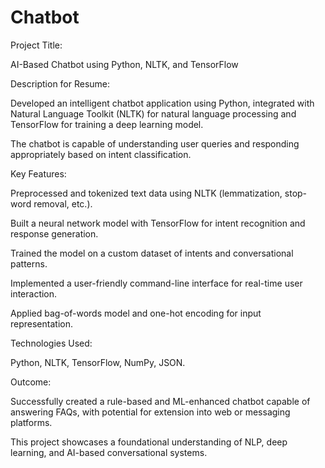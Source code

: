 # Chatbot

Project Title:

AI-Based Chatbot using Python, NLTK, and TensorFlow




Description for Resume:

Developed an intelligent chatbot application using Python, integrated with Natural Language Toolkit (NLTK) for natural language processing and TensorFlow for training a deep learning model.

The chatbot is capable of understanding user queries and responding appropriately based on intent classification.






Key Features:





Preprocessed and tokenized text data using NLTK (lemmatization, stop-word removal, etc.).

Built a neural network model with TensorFlow for intent recognition and response generation.

Trained the model on a custom dataset of intents and conversational patterns.

Implemented a user-friendly command-line interface for real-time user interaction.

Applied bag-of-words model and one-hot encoding for input representation.




Technologies Used:

Python, NLTK, TensorFlow, NumPy, JSON.



Outcome:

Successfully created a rule-based and ML-enhanced chatbot capable of answering FAQs, with potential for extension into web or messaging platforms.

This project showcases a foundational understanding of NLP, deep learning, and AI-based conversational systems.







